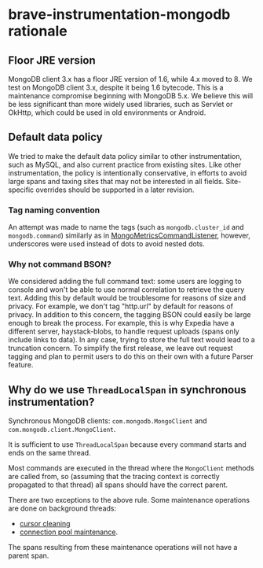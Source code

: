 # brave-instrumentation-mongodb rationale

## Floor JRE version

MongoDB client 3.x has a floor JRE version of 1.6, while 4.x moved to 8. We
test on MongoDB client 3.x, despite it being 1.6 bytecode. This is a
maintenance compromise beginning with MongoDB 5.x. We believe this will be less
significant than more widely used libraries, such as Servlet or OkHttp, which
could be used in old environments or Android.

## Default data policy
We tried to make the default data policy similar to other instrumentation, such as MySQL, and also current practice
from existing sites. Like other instrumentation, the policy is intentionally conservative, in efforts to avoid large
spans and taxing sites that may not be interested in all fields. Site-specific overrides should be supported in a later
revision.

### Tag naming convention
An attempt was made to name the tags (such as `mongodb.cluster_id` and `mongodb.command`) similarly as in
[MongoMetricsCommandListener](https://github.com/micrometer-metrics/micrometer/blob/master/micrometer-core/src/main/java/io/micrometer/core/instrument/binder/mongodb/MongoMetricsCommandListener.java),
however, underscores were used instead of dots to avoid nested dots.

### Why not command BSON?
We considered adding the full command text: some users are logging to console and won't be able to use normal
correlation to retrieve the query text. Adding this by default would be troublesome for reasons of size and privacy.
For example, we don't tag "http.url" by default for reasons of privacy. In addition to this concern, the tagging BSON
could easily be large enough to break the process. For example, this is why Expedia have a different server,
haystack-blobs, to handle request uploads (spans only include links to data). In any case, trying to store the full
text would lead to a truncation concern. To simplify the first release, we leave out request tagging and plan to permit
users to do this on their own with a future Parser feature.

## Why do we use `ThreadLocalSpan` in synchronous instrumentation?
Synchronous MongoDB clients: `com.mongodb.MongoClient` and `com.mongodb.client.MongoClient`.

It is sufficient to use `ThreadLocalSpan` because every command starts and ends on the same thread.

Most commands are executed in the thread where the `MongoClient` methods are called from, so (assuming that the tracing
context is correctly propagated to that thread) all spans should have the correct parent.

There are two exceptions to the above rule. Some maintenance operations are done on background threads:
 * [cursor cleaning](https://github.com/mongodb/mongo-java-driver/blob/67c9f738ae44bc15befb822644e7266634c7dcf5/driver-legacy/src/main/com/mongodb/MongoClient.java#L802)
 * [connection pool maintenance](https://github.com/mongodb/mongo-java-driver/blob/67c9f738ae44bc15befb822644e7266634c7dcf5/driver-core/src/main/com/mongodb/internal/connection/DefaultConnectionPool.java#L95).

The spans resulting from these maintenance operations will not have a parent span.
